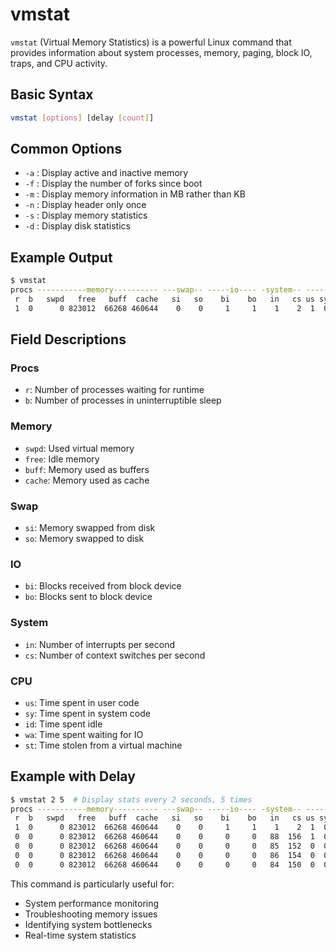 # vmstat

`vmstat` (Virtual Memory Statistics) is a powerful Linux command that provides information about system processes, memory, paging, block IO, traps, and CPU activity.

## Basic Syntax

```bash
vmstat [options] [delay [count]]
```

## Common Options

- `-a` : Display active and inactive memory
- `-f` : Display the number of forks since boot
- `-m` : Display memory information in MB rather than KB
- `-n` : Display header only once
- `-s` : Display memory statistics
- `-d` : Display disk statistics

## Example Output

```bash
$ vmstat
procs -----------memory---------- ---swap-- -----io---- -system-- ------cpu-----
 r  b   swpd   free   buff  cache   si   so    bi    bo   in   cs us sy id wa st
 1  0      0 823012  66268 460644    0    0     1     1    1    2  1  0 98  0  0
```

## Field Descriptions

### Procs
- `r`: Number of processes waiting for runtime
- `b`: Number of processes in uninterruptible sleep

### Memory
- `swpd`: Used virtual memory
- `free`: Idle memory
- `buff`: Memory used as buffers
- `cache`: Memory used as cache

### Swap
- `si`: Memory swapped from disk
- `so`: Memory swapped to disk

### IO
- `bi`: Blocks received from block device
- `bo`: Blocks sent to block device

### System
- `in`: Number of interrupts per second
- `cs`: Number of context switches per second

### CPU
- `us`: Time spent in user code
- `sy`: Time spent in system code
- `id`: Time spent idle
- `wa`: Time spent waiting for IO
- `st`: Time stolen from a virtual machine

## Example with Delay

```bash
$ vmstat 2 5  # Display stats every 2 seconds, 5 times
procs -----------memory---------- ---swap-- -----io---- -system-- ------cpu-----
 r  b   swpd   free   buff  cache   si   so    bi    bo   in   cs us sy id wa st
 1  0      0 823012  66268 460644    0    0     1     1    1    2  1  0 98  0  0
 0  0      0 823012  66268 460644    0    0     0     0   88  156  1  0 99  0  0
 0  0      0 823012  66268 460644    0    0     0     0   85  152  0  0 100 0  0
 0  0      0 823012  66268 460644    0    0     0     0   86  154  0  0 100 0  0
 0  0      0 823012  66268 460644    0    0     0     0   84  150  0  0 100 0  0
```

This command is particularly useful for:
- System performance monitoring
- Troubleshooting memory issues
- Identifying system bottlenecks
- Real-time system statistics
